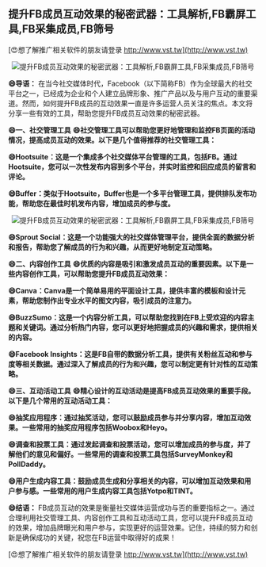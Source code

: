 ## **提升FB成员互动效果的秘密武器：工具解析,FB霸屏工具,FB采集成员,FB筛号**

[😍想了解推广相关软件的朋友请登录 http://www.vst.tw](http://www.vst.tw)

 <center><img src="https://vst.tw/MP4/tuiguang/png/4.png" alt="提升FB成员互动效果的秘密武器：工具解析,FB霸屏工具,FB采集成员,FB筛号"></center>

**😄导语：**
在当今社交媒体时代，Facebook（以下简称FB）作为全球最大的社交平台之一，已经成为企业和个人建立品牌形象、推广产品以及与用户互动的重要渠道。然而，如何提升FB成员的互动效果一直是许多运营人员关注的焦点。本文将分享一些有效的工具，帮助您提升FB成员互动效果的秘密武器。

**😄一、社交管理工具**
**😄社交管理工具可以帮助您更好地管理和监控FB页面的活动情况，提高成员互动的效果。以下是几个值得推荐的社交管理工具：**

**😄Hootsuite：这是一个集成多个社交媒体平台管理的工具，包括FB。通过Hootsuite，您可以一次性发布内容到多个平台，并实时监控和回应成员的留言和评论。**

**😄Buffer：类似于Hootsuite，Buffer也是一个多平台管理工具，提供排队发布功能，帮助您在最佳时机发布内容，增加成员的参与度。**

 <center><img src="https://vst.tw/MP4/tuiguang/png/1.png" alt="提升FB成员互动效果的秘密武器：工具解析,FB霸屏工具,FB采集成员,FB筛号"></center>

**😄Sprout Social：这是一个功能强大的社交媒体管理平台，提供全面的数据分析和报告，帮助您了解成员的行为和兴趣，从而更好地制定互动策略。**

**😄二、内容创作工具**
**😄优质的内容是吸引和激发成员互动的重要因素。以下是一些内容创作工具，可以帮助您提升FB成员互动效果：**

**😄Canva：Canva是一个简单易用的平面设计工具，提供丰富的模板和设计元素，帮助您制作出专业水平的图文内容，吸引成员的注意力。**

**😄BuzzSumo：这是一个内容分析工具，可以帮助您找到在FB上受欢迎的内容主题和关键词。通过分析热门内容，您可以更好地把握成员的兴趣和需求，提供相关的内容。**

**😄Facebook Insights：这是FB自带的数据分析工具，提供有关粉丝互动和参与度等相关数据。通过深入了解成员的行为和兴趣，您可以制定更有针对性的互动策略。**

**😄三、互动活动工具**
**😄精心设计的互动活动是提高FB成员互动效果的重要手段。以下是几个常用的互动活动工具：**

**😄抽奖应用程序：通过抽奖活动，您可以鼓励成员参与并分享内容，增加互动效果。一些常用的抽奖应用程序包括Woobox和Heyo。**

**😄调查和投票工具：通过发起调查和投票活动，您可以增加成员的参与度，并了解他们的意见和偏好。一些常用的调查和投票工具包括SurveyMonkey和PollDaddy。**

**😄用户生成内容工具：鼓励成员生成和分享相关的内容，可以增加互动效果和用户参与感。一些常用的用户生成内容工具包括Yotpo和TINT。**

**😄结语：**
FB成员互动的效果是衡量社交媒体运营成功与否的重要指标之一。通过合理利用社交管理工具、内容创作工具和互动活动工具，您可以提升FB成员互动的效果，增加品牌曝光和用户参与，实现更好的运营效果。记住，持续的努力和创新是确保成功的关键，祝您在FB运营中取得好的成果！

[😍想了解推广相关软件的朋友请登录 http://www.vst.tw](http://www.vst.tw)



